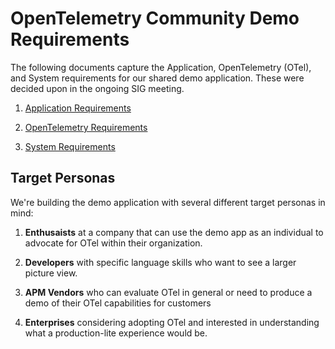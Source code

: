 # OpenTelemetry Community Demo Requirements

The following documents capture the Application, OpenTelemetry (OTel), and System
requirements for our shared demo application. These were decided upon in the
ongoing SIG meeting.

1. [Application Requirements](./Application-Requirements.md)

2. [OpenTelemetry Requirements](./OpenTelemetry-Requirements.md)

3. [System Requirements](./System-Requirements.md)

## Target Personas

We're building the demo application with several different target personas in mind:

1. **Enthusaists** at a company that can use the demo app as an individual to advocate for OTel within their organization.

2. **Developers** with specific language skills who want to see a larger picture view.

3. **APM Vendors** who can evaluate OTel in general or need to produce a demo of their OTel capabilities for customers

4. **Enterprises** considering adopting OTel and interested in understanding what a production-lite experience would be. 
